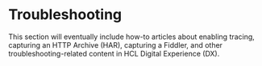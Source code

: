 # Troubleshooting

This section will eventually include how-to articles about enabling tracing, capturing an HTTP Archive (HAR), capturing a Fiddler, and other troubleshooting-related content in HCL Digital Experience (DX).

